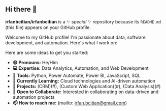 ## Hi there 👋


**irfanbcitian/irfanbcitian** is a ✨ _special_ ✨ repository because its `README.md` (this file) appears on your GitHub profile.

Welcome to my GitHub profile! I'm passionate about data, software development, and automation. Here's what I work on:

Here are some ideas to get you started:

- **😄 Pronouns:** He/Him
- **💻 Expertise:** Data Analytics, Automation, and Web Development  
- **🔧 Tools:** Python, Power Automate, Power BI, JavaScript, SQL  
- **🌱 Currently Learning:** Cloud technologies and AI-driven automation  
- **🚀 Projects:** (CRM)(#), (Custom Web Application)(#), (Data Analysis)(#)  
- **🤝 Open to Collaborate:** Interested in collaborating on data-driven and automation projects  
- **📫 How to reach me:** (mailto: irfan.bcitian@gmail.com)  






